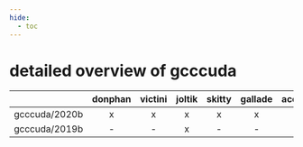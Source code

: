 ```yaml
---
hide:
  - toc
---
```


detailed overview of gcccuda
============================

| |donphan|victini|joltik|skitty|gallade|accelgor|swalot|doduo|
| :---: | :---: | :---: | :---: | :---: | :---: | :---: | :---: | :---: |
|gcccuda/2020b|x|x|x|x|x|x|x|x|
|gcccuda/2019b|-|-|x|-|-|x|-|-|
